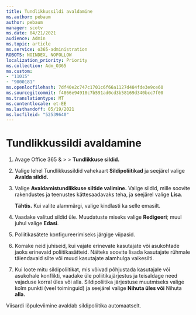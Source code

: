 ```yaml
---
title: Tundlikkussildi avaldamine
ms.author: pebaum
author: pebaum
manager: scotv
ms.date: 04/21/2021
audience: Admin
ms.topic: article
ms.service: o365-administration
ROBOTS: NOINDEX, NOFOLLOW
localization_priority: Priority
ms.collection: Adm_O365
ms.custom:
- "11015"
- "9000181"
ms.openlocfilehash: 7df40e2c747c1701c6f66a1127d484fde3e9ce60
ms.sourcegitcommit: f4866e94918c7b591ad0cd3b58169d340bcc7f00
ms.translationtype: MT
ms.contentlocale: et-EE
ms.lasthandoff: 05/19/2021
ms.locfileid: "52539640"
---
```

# <a name="how-to-publish-a-sensitivity-label"></a>Tundlikkussildi avaldamine

1. Avage Office 365 & >   >  **Tundlikkuse sildid.**

1. Valige lehel Tundlikkussildid vahekaart **Sildipoliitikad** ja seejärel valige **Avalda sildid.**

1. Valige **Avaldamistundlikkuse siltide valimine.** Valige sildid, mille soovite rakendustes ja teenustes kättesaadavaks teha, ja seejärel valige **Lisa**.

    **Tähtis.** Kui valite alammärgi, valige kindlasti ka selle emasilt.

1. Vaadake valitud sildid üle. Muudatuste miseks valige **Redigeeri**; muul juhul valige **Edasi**.

1. Poliitikasätete konfigureerimiseks järgige viipasid.

1. Korrake neid juhiseid, kui vajate erinevate kasutajate või asukohtade jaoks erinevaid poliitikasätteid. Näiteks soovite lisada kasutajate rühmale täiendavaid silte või muud kasutajate alamhulga vaikesilti.

1. Kui loote mitu sildipoliitikat, mis võivad põhjustada kasutajale või asukohale konflikti, vaadake üle poliitikajärjestus ja teisaldage need vajaduse korral üles või alla. Sildipoliitika järjestuse muutmiseks valige kolm punkti (veel toiminguid) ja seejärel valige **Nihuta üles või** Nihuta **alla.**

Viisardi lõpuleviimine avaldab sildipoliitika automaatselt.